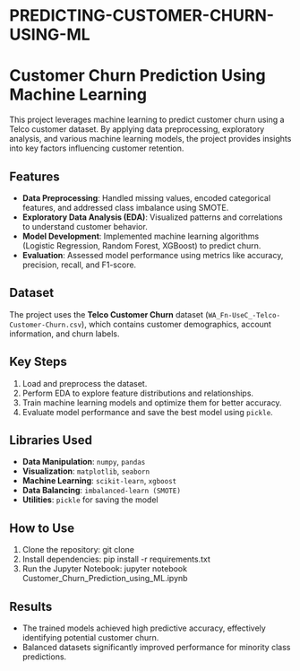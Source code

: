 # PREDICTING-CUSTOMER-CHURN-USING-ML
# Customer Churn Prediction Using Machine Learning

This project leverages machine learning to predict customer churn using a Telco customer dataset. By applying data preprocessing, exploratory analysis, and various machine learning models, the project provides insights into key factors influencing customer retention.

## Features
- **Data Preprocessing**: Handled missing values, encoded categorical features, and addressed class imbalance using SMOTE.
- **Exploratory Data Analysis (EDA)**: Visualized patterns and correlations to understand customer behavior.
- **Model Development**: Implemented machine learning algorithms (Logistic Regression, Random Forest, XGBoost) to predict churn.
- **Evaluation**: Assessed model performance using metrics like accuracy, precision, recall, and F1-score.

## Dataset
The project uses the **Telco Customer Churn** dataset (`WA_Fn-UseC_-Telco-Customer-Churn.csv`), which contains customer demographics, account information, and churn labels.

## Key Steps
1. Load and preprocess the dataset.
2. Perform EDA to explore feature distributions and relationships.
3. Train machine learning models and optimize them for better accuracy.
4. Evaluate model performance and save the best model using `pickle`.

## Libraries Used
- **Data Manipulation**: `numpy`, `pandas`
- **Visualization**: `matplotlib`, `seaborn`
- **Machine Learning**: `scikit-learn`, `xgboost`
- **Data Balancing**: `imbalanced-learn (SMOTE)`
- **Utilities**: `pickle` for saving the model


## How to Use
1. Clone the repository:
   git clone <repository-url>
2. Install dependencies:
   pip install -r requirements.txt
3. Run the Jupyter Notebook:
   jupyter notebook Customer_Churn_Prediction_using_ML.ipynb
   
## Results
- The trained models achieved high predictive accuracy, effectively identifying potential customer churn.
- Balanced datasets significantly improved performance for minority class predictions.
